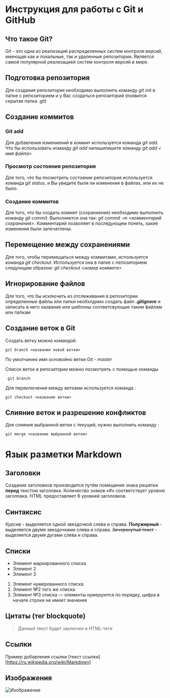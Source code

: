 #  Инструкция  для работы с Git и GitHub

## Что такое Git?
Git - это одна из реализаций распределенных систем контроля версий, имеющая как и локальные, так и  удаленные репозитории. Является самой популярной реализацией систем контроля версий в мире. 

## Подготовка репозитория 
Для создания репозитория  необходимо выполнить команду *git init* в папке с репозиторием и у Вас создаться репозиторий (появится скрытая папка .git)

## Создание коммитов

### Git add
Для добавления измениений в коммит используется команда *git add*. Что бы использовать команду *git add* напишипишете команду *git add < имя файла>*

### Просмотр состояния репозитория 
Для того, что бы посмотреть состояние репозитория используется команда *git status*, и Вы увидите были ли изменения в файлах,  или их не было. 

### Создание коммитов 
Для того,  что бы создать коммит (сохраниение) необходимо  выполнить команду *git commit*. Выполняется она так: *git commit -m <комментарий сохранения>*. Комментарий позволяет в последующем понять,  какие изменения были запечатлены.

## Перемещение между сохранениями
Для того, чтобы перемещаться между коммитами, используется команда *git checkout*. Используется она в папке с пепозиторием следующим образом: *git checkout <номер коммита>*

## Игнорирование файлов
Для того,  что бы исключить из отслеживания в репозитории определенные файлы или папки необхлдимо создать файл ***.gitignore***  и записать в него название или шаблоны соответсвующие таким файлам или папкам

## Создание веток в Git
Создать ветку можно командой:
```
git branch <название новой ветки>
```
По умолчанию имя основойно ветки Git - *master*

Список веток в репозитории можно посмотреть с помощью команды
```
 git branch
 ```
Для переключения между ветками используется команда :
```
git checkout <название ветки>
```

## Слияние веток и разрешение конфликтов
Для слияния выбранной ветки с текущей, нужно выполнить команду :
```
git merge <название выбранной ветки>
```


# Язык разметки Markdown
## Заголовки
Создание заголовков производится путём помещения знака решетки **перед** текстом заголовка. Количество знаков «#» соответствует уровню заголовка. HTML предоставляет 6 уровней заголовков.
## Синтаксис
*Курсив* - выделяется одной звездочкой слева и справа.
**Полужирный** - выделяется двумя звездочками слева и справа.
~~Зачеркнутый текст~~ - выделяется двумя дугами слева и справа.
## Списки
* Элемент маркированного списка
* Элемент 2
* Элемент 3
1. Элемент нумерованного списка
2. Элемент №2 того же списка
9. Элемент №3 списка — элементы нумеруются по порядку, цифра в начале строки не имеет значения
## Цитаты (тег blockquote)
> Данный текст будет заключен в HTML-теги <blockquote></blockquote>
## Ссылки
Пример добавления ссылки [текст ссылки][https://ru.wikipedia.org/wiki/Markdown]
## Изображения
![Изображение](Logo1.jpg)

 
